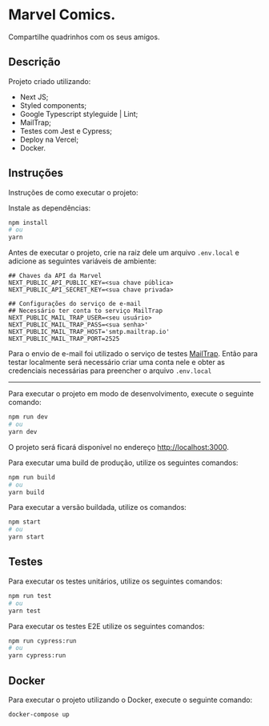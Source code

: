 # Marvel Comics.

Compartilhe quadrinhos com os seus amigos.

## Descrição

Projeto criado utilizando:

- Next JS;
- Styled components;
- Google Typescript styleguide | Lint;
- MailTrap;
- Testes com Jest e Cypress;
- Deploy na Vercel;
- Docker.

## Instruções
Instruções de como executar o projeto:


Instale as dependências:
```bash
npm install
# ou
yarn
```

Antes de executar o projeto, crie na raiz dele um arquivo `.env.local` e adicione as seguintes variáveis de ambiente:

```
## Chaves da API da Marvel
NEXT_PUBLIC_API_PUBLIC_KEY=<sua chave pública>
NEXT_PUBLIC_API_SECRET_KEY=<sua chave privada>

## Configurações do serviço de e-mail
## Necessário ter conta to serviço MailTrap
NEXT_PUBLIC_MAIL_TRAP_USER=<seu usuário>
NEXT_PUBLIC_MAIL_TRAP_PASS=<sua senha>'
NEXT_PUBLIC_MAIL_TRAP_HOST='smtp.mailtrap.io'
NEXT_PUBLIC_MAIL_TRAP_PORT=2525

```

Para o envio de e-mail foi utilizado o serviço de testes [MailTrap](https://mailtrap.io/). Então para testar localmente será necessário criar uma conta nele e obter as credenciais necessárias para preencher o arquivo `.env.local`

---
Para executar o projeto em modo de desenvolvimento, execute o seguinte comando:

```bash
npm run dev
# ou
yarn dev
```

O projeto será ficará disponível no endereço [http://localhost:3000](http://localhost:3000).

Para executar uma build de produção, utilize os seguintes comandos:

```bash
npm run build
# ou
yarn build
```

Para executar a versão buildada, utilize os comandos:

```bash
npm start
# ou
yarn start
```

## Testes

Para executar os testes unitários, utilize os seguintes comandos:

```bash
npm run test
# ou
yarn test
```

Para executar os testes E2E utilize os seguintes comandos:

```bash
npm run cypress:run
# ou
yarn cypress:run
```

## Docker

Para executar o projeto utilizando o Docker, execute o seguinte comando:

```bash
docker-compose up
```
